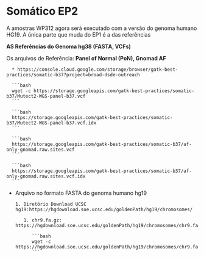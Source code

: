 # Somático EP2

A amostras WP312 agora será executado com a versão do genoma humano HG19.
A única parte que muda do EP1 é a das referências


**AS Referências do Genoma hg38 (FASTA, VCFs)**

Os arquivos de Referência: **Panel of Normal (PoN), Gnomad AF**

      * https://console.cloud.google.com/storage/browser/gatk-best-practices/somatic-b37?project=broad-dsde-outreach

      ```bash
      wget -c https://storage.googleapis.com/gatk-best-practices/somatic-b37/Mutect2-WGS-panel-b37.vcf
      ```

      ```bash
      https://storage.googleapis.com/gatk-best-practices/somatic-b37/Mutect2-WGS-panel-b37.vcf.idx
      ```

      ```bash
      https://storage.googleapis.com/gatk-best-practices/somatic-b37/af-only-gnomad.raw.sites.vcf
      ```

      ```bash
      https://storage.googleapis.com/gatk-best-practices/somatic-b37/af-only-gnomad.raw.sites.vcf.idx
      ```
      

* Arquivo no formato FASTA do genoma humano hg19

      1. Diretório Download UCSC hg19:https://hgdownload.soe.ucsc.edu/goldenPath/hg19/chromosomes/

         1. chr9.fa.gz: https://hgdownload.soe.ucsc.edu/goldenPath/hg19/chromosomes/chr9.fa.gz

            ```bash
            wget -c https://hgdownload.soe.ucsc.edu/goldenPath/hg19/chromosomes/chr9.fa.gz
            ```

